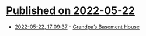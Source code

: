 # [Published on 2022-05-22](index.md)

* [2022-05-22, 17:09:37](https://news.ycombinator.com/item?id=31470400) - [Grandpa’s Basement House](https://www.granolashotgun.com/granolashotguncom/hp5pmb0n95ut9hyeatewotgd2n1ebr)
